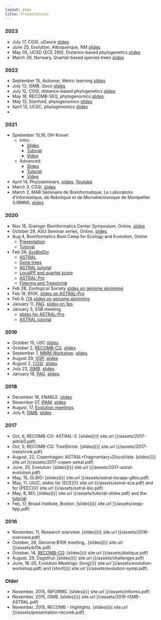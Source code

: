 ```yaml
---
layout: page
title: Presentations
---
```


### 2023

* July 17, CGSI, uDance [slides](https://drive.google.com/file/d/17q6UaQwINVaZ-krJmsVi9qDe15ePGriN/view?usp=sharing)
* June 25, Evolution, Albuquerque, NM [slides](https://drive.google.com/file/d/17lyUM-cqqsrzDeeI2cF6Ofvckaq2BZfq/view?usp=sharing)
* May 05, UCSD (ECE 290), Distance-based phylogenetics [slides](https://drive.google.com/file/d/1__DxX3dVB9XXJMrBLNqQVAARKUBfwRQZ/view?usp=sharing)
* March 29, Norwary, Quartet-based species trees [slides](https://drive.google.com/file/d/17kZuqPlCQ5Mo1dMvqHp5Rf0y-NJJebVr/view?usp=drive_link)

### 2022

* September 15, Asilomar, Metric learning [sldies](https://drive.google.com/file/d/1L6K6c0cDmYu4Va0vfg1pvcDfdpIKYc5E/view?usp=drive_link)
* July 13, ISMB, Quco [slides](https://drive.google.com/file/d/1MAhzvSpyP8sJ16DfwFOai1I22-IVG8wQ/view?usp=sharing)
* July 12, CGSI, distance-based phylogenetics [slides](https://drive.google.com/file/d/1LZNv-I3Q4Ous2FYcWkpZ3HHsH6YkHdqc/view?usp=sharing)
* May 18, RECOMB-SEQ, phylogenomics [slides](https://drive.google.com/file/d/1Li-iaIIQG25jT6OKk8nsZ_usK6NRKAQg/view?usp=sharing)
* May 13, Stanford, phylogenomics [slides](https://drive.google.com/file/d/1M26J5PCZTUaQmfaa0wld_clOqg3HVjg-/view?usp=sharing)
* April 13, UCSC, phylogenomics [slides](https://drive.google.com/file/d/1LvQeE_zZWuQnk0y8cRqd30niPdldOm1X/view?usp=sharing)
* 

### 2021

* Spetember 15,16, OH-Know!
	* Intro:
		* [Slides](https://drive.google.com/file/d/1Ec8kIb0IJN-AF6M7C-N2ixIv4cmp3UYg/view?usp=sharing)
		* [Tutorial](https://github.com/KamilSJaron/oh-know/wiki/Introduction-to-k-mers-for-analyzing-skimming-data)
		* [Video](https://youtu.be/jYt28lTkAvg)
	* Advanced: 
		* [Slides](https://drive.google.com/file/d/1Efm9X_Rz62eAkSr3VHLTczCX27hTaPMN/view?usp=sharing)
		* [Tutorial](https://github.com/KamilSJaron/oh-know/wiki/Advanced-use-of-k-mers-for-analyzing-skimming-data) 
		* [Video](https://youtu.be/exoaK_D0mnc)
* April 14, Phyloseminars, [slides](https://drive.google.com/file/d/1fiAlPoI3BBukk7xbUY5LE5ndFdV_yRbl/view?usp=sharing), [Youtube](https://www.youtube.com/watch?v=pjCXxexKjus)
* March 3, CGSI,  [slides](https://drive.google.com/file/d/1ffYvIm1pHr7kw8eMu_0HDYwZGaW2qav9/view?usp=sharing)
* March 2, MAB Séminaire de Bioinformatique, Le Laboratoire d’Informatique, de Robotique et de Microélectronique de Montpellier (LIRMM), [slides](https://drive.google.com/file/d/1fdUrdXqMlL7AjMA_zLwNA-3y5NXDKBEC/view?usp=sharing)

### 2020

* Nov 18, Grainger Bioinformatics Center Symposium, Online, [slides](https://drive.google.com/open?id=1Zlb6qU-l67wfHnwbR8CL6fPe1fwSMbuD&authuser=smirarabbaygi%40eng.ucsd.edu&usp=drive_fs)
* October 29, ASU Seminar series, Online, [slides](https://drive.google.com/file/d/1ZrmWfDEiV8EHIVRKzW0xRyLJheaWlRiS/view?usp=sharing) 
* Aug 4, Bioinformatics Boot Camp for Ecology and Evolution, Online
	* [Presentation](https://drive.google.com/file/d/1Z_DmbVYTX-9bNaFpOgARAJR8IVcZTwF6/view?usp=sharing)
	* [Tutorial](https://github.com/smirarab/tutorials/blob/master/Skmer+APPLES+tutorial.md)
* Feb 29, [SysBioDiv](https://twitter.com/sysbiodiv)
	* [ASTRAL](https://drive.google.com/file/d/196C1WUjI8ujvfZVxDmwRU9SXhE4sAIK3/view?usp=sharing)
	* [Gene trees](https://drive.google.com/file/d/19FQxsTDrOZFjYA6GtEqlbHcHcH9ME5I5/view?usp=sharing)
	* [ASTRAL tutorial](https://drive.google.com/file/d/19K7sw-BPOJr6E9h-UZUWVyjBUNkfQPqo/view?usp=sharing)
	* [LocalPP and quartet score](https://drive.google.com/file/d/19OlFLPhD2Qe8BjoC23zEs3cxubmCTmN5/view?usp=sharing)
	* [ASTRAL-Pro](https://drive.google.com/file/d/19N2j-2RQVXkxaAQ3ZefZcfIVLTy7tgND/view?usp=sharing)
	* [Filtering and Treeshrink](https://drive.google.com/file/d/19MuzhrpFtlcgKEPHiw9fvzDmBLlt7Hrc/view?usp=sharing)
* Feb 28, Zoological Society [slides on genome skimming](https://drive.google.com/file/d/19cOzk0xB941Ig4yVZ4sq1hruNhvh0f_m/view?usp=sharing)
* Feb 19, B10K,  [slides on ASTRAL-Pro](https://drive.google.com/file/d/19jyoUgrcvIIpqmlmUyEkFcJcXqAVboiC/view?usp=sharing)
* Feb 6, [ITA](https://ita.ucsd.edu/ws/schedule2020/) [slides on genome skimming](https://drive.google.com/file/d/18cGM3rC5NeWhtmZwIaQvcTW11ztHrn1S/view?usp=sharing)
* January 11, [PAG](https://plan.core-apps.com/pag_2020/event/94debacbcec89b6414ff757859c9b705). [slides on 1kp](https://drive.google.com/file/d/1vE5zYZvY4K-w7c943KW8qvjRc4ysnlit/view?usp=sharing). 
* January 3, SSB meeting, 
	* [slides for ASTRAL-Pro](https://drive.google.com/file/d/1uXP3k7o1FTMauYiXxrcu4iicLhEpUxgl/view?usp=sharing)
	* [ASTRAL tutorial](https://drive.google.com/file/d/1uB_IKsm7wDBdyJaE7O1NxKby-Bn9WWvc/view?usp=sharing)

### 2019

* October 15, USC [slides](https://drive.google.com/file/d/1souehkmzF0VnQVPlt8fXuhomeZLsq-Bd/view?usp=sharing).
* October 2, [RECOMB-CG](https://recombcg2019.bitbucket.io/program.html). [slides](https://drive.google.com/file/d/1sjY-5RYdP7zwFq3KZ6_dWfXtTduK7CSr/view?usp=sharing)
* September 7, [MMM Workshop](https://sites.google.com/view/mmm2019/home). [slides](https://drive.google.com/file/d/1MGYrE-n_1oG-yRpD0hKaIL3nwhaON0ca/view?usp=sharing)
* August 29, [VGP](https://www.eventbrite.com/e/the-g10k-vgpebp-meeting-tickets-59112745814?aff=ebdshpsearchautocomplete). [slides](https://drive.google.com/file/d/1LJ9dsJjuv8HgmeGy8zomu09FkVgZN8p0/view?usp=sharing)
* August 2, [CGSI](http://computationalgenomics.bioinformatics.ucla.edu/schedule/). [slides](https://drive.google.com/file/d/1Km73hjE5DbFWzUNwa4_DEwcusnDwOAzl/view?usp=sharing)
* July 23, [ISMB](https://www.iscb.org/cms_addon/conferences/ismbeccb2019/proceedings.php). [slides](https://drive.google.com/file/d/1WKLs70uk5heklq37Dw2ygwM5KGBShdqa/view?usp=sharing). 
* January 18, [PAG](https://pag.confex.com/pag/xxvii/meetingapp.cgi/Paper/36191). [slides](https://drive.google.com/file/d/1Nu6LiBM3xipw9idJnvpijMCHQiqwKvi-/view?usp=sharing). 

### 2018

* December 18, ENABLE. [slides](https://drive.google.com/file/d/1GZZiwH7NSGZ50HOxPyCw4uglH_ydeLO_/view?usp=sharing)
* November 07, [IPAM](http://www.ipam.ucla.edu/programs/workshops/workshop-iii-hpc-for-computationally-and-data-intensive-problems/?tab=speaker-list). [slides](https://drive.google.com/file/d/1rQRnne-ebhFsAmXaxhg320knMWV3bzza/view?usp=sharing)
* August, 17, [Evolution meetings](http://tandy.cs.illinois.edu/PhyloSynth-Symp2018.html). 
* July 6, [ISMB](https://www.iscb.org/ismb2018-program/ismb2018-tutorials#am4). [slides](https://drive.google.com/file/d/1MHNL43J7Opsiia6d0_JXbGHbSI4Ao7uQ/view?usp=sharing)

### 2017


* Oct, 6, RECOMB-CG: ASTRAL-3. [slides]({{ site.url }}/assets/2017-astral3.pdf)
* Oct, 5, RECOMB-CG: TreeShrink. [slides]({{ site.url }}/assets/2017-treeshrink.pdf)
* August, 22, Copenhagen: ASTRAL+Fragmentary+DiscoVista. [slides]({{ site.url }}/assets/2017-copen-astral.pdf)
* June, 25, Evolution: [slides]({{ site.url }}/assets/2017-astral-evolution.pdf)
* May, 15, GLBIO: [slides]({{ site.url }}/assets/astral-locapp-glbio.pdf)
* May, 11, UIUC; slides for [ECE]({{ site.url }}/assets/astral-ece.pdf) and for [PEEC]({{ site.url }}/assets/astral-bio.pdf)
* May, 8, M3; [slides]({{ site.url }}/assets/tutorial-slides.pdf) and the [tutorial](https://github.com/smirarab/tutorials/blob/master/sepp-tipp-upp-pasta-short.md)
* Feb, 17, Broad Institute, Boston: [slides]({{ site.url }}/assets/sepp-tipp.pdf)

### 2016

* November, 11, Research overview. [slides]({{ site.url }}/assets/2016-overview.pdf)
* October, 26, Genome B10K meeting,. [slides]({{ site.url }}/assets/b10k.pdf)
* October, 14, [RECOMB-CG](http://www.crm.umontreal.ca/2016/Genomics16/appel_e.php): [slides]({{ site.url }}/assets/distique.pdf)
* August, 29, Dagsthul: [slides]({{ site.url }}/assets/challenges.pdf)
* June, 16-20, Evolution Meetings: [long]({{ site.url }}/assets/evolution-workshop.pdf) and [short]({{ site.url }}/assets/evolution-symp.pdf).

### Older

* November, 2015, INFORMS. [slides]({{ site.url }}/assets/informs.pdf)
* November, 2015, ISMB. [slides]({{ site.url }}/assets/2015-ISMB-ASTRAL.pdf)
* November, 2015, RECOMB - Highlights. [slides]({{ site.url }}/assets/presentation-recomb.pdf)
